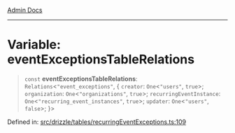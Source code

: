 [Admin Docs](/)

***

# Variable: eventExceptionsTableRelations

> `const` **eventExceptionsTableRelations**: `Relations`\<`"event_exceptions"`, \{ `creator`: `One`\<`"users"`, `true`\>; `organization`: `One`\<`"organizations"`, `true`\>; `recurringEventInstance`: `One`\<`"recurring_event_instances"`, `true`\>; `updater`: `One`\<`"users"`, `false`\>; \}\>

Defined in: [src/drizzle/tables/recurringEventExceptions.ts:109](https://github.com/Sourya07/talawa-api/blob/2dc82649c98e5346c00cdf926fe1d0bc13ec1544/src/drizzle/tables/recurringEventExceptions.ts#L109)
